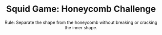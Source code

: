 <html>
<head>
	<meta charset="utf-8">
	<title>Squid Game Honeycomb Challenge</title>
	<link rel="stylesheet" type="text/css" href="squidgame.css">
</head>
<body>
	<h1 align="center">Squid Game: Honeycomb Challenge</h1>
	<p align="center">Rule: Separate the shape from the honeycomb without breaking or cracking the inner shape.</p>
	<!--image-->
	<!--invisible box-->
	<div id="wrapper">
		<div class="box1-square">
			<div class="outside-circle1">
				<div class="inner-square-border">
					<div class="inner-square"></div>
				</div>
			</div>
		</div>
		<div class="box2-circle">
			<div class="outside-circle2">
				<div class="inner-circle-border">
					<div class="inner-circle"></div>
				</div>
			</div>
		</div>
		<div class="box3-triangle">
			<div class="outside-circle3">
				<div class="inner-triangle-border">
					<div class="inner-triangle"></div>
				</div>
			</div>
		</div>
		<div class="box4-star">
			<div class="outside-circle4">
				<div class="inner-star-border">
					<div class="inner-star">
					</div>
				</div>
			</div>
		</div>
	</div>
</body>
</html>
